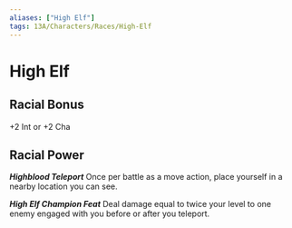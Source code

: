 ```yaml
---
aliases: ["High Elf"]
tags: 13A/Characters/Races/High-Elf
---
```

# High Elf

## Racial Bonus

+2 Int or +2 Cha

## Racial Power

***Highblood Teleport***
Once per battle as a move action, place yourself in a nearby location you can see.

***High Elf Champion Feat***
Deal damage equal to twice your level to one enemy engaged with you before or after you teleport.
